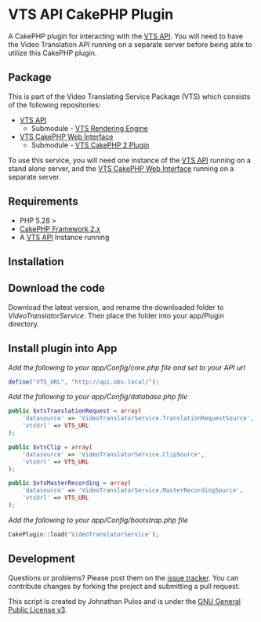VTS API CakePHP Plugin 
======================

A CakePHP plugin for interacting with the [VTS API](https://github.com/MissionalDigerati/vts_api).  You will need to have the Video Translation API running on a separate server before being able to utilize this CakePHP plugin.

Package
-------

This is part of the Video Translating Service Package (VTS) which consists of the following repositories:

* [VTS API](https://github.com/MissionalDigerati/vts_api)
	* Submodule - [VTS Rendering Engine](https://github.com/MissionalDigerati/vts_rendering_engine)
* [VTS CakePHP Web Interface](https://github.com/MissionalDigerati/vts_web_interface)	
	* Submodule - [VTS CakePHP 2 Plugin](https://github.com/MissionalDigerati/vts_cakephp_plugin)
	
To use this service, you will need one instance of the [VTS API](https://github.com/MissionalDigerati/vts_api) running on a stand alone server, and the [VTS CakePHP Web Interface](https://github.com/MissionalDigerati/vts_web_interface) running on a separate server.

Requirements
------------

* PHP 5.28 >
* [CakePHP Framework 2.x](http://cakephp.org)
* A [VTS API](https://github.com/MissionalDigerati/vts_api) Instance running

Installation
------------

## Download the code

Download the latest version, and rename the downloaded folder to _VideoTranslatorService_. Then place the folder into your app/Plugin directory.

## Install plugin into App
*Add the following to your app/Config/core.php file and set to your API url*

```php
define("VTS_URL", "http://api.obs.local/");
```

*Add the following to your app/Config/database.php file*

```php
public $vtsTranslationRequest = array(
    'datasource' => 'VideoTranslatorService.TranslationRequestSource',
    'vtsUrl' => VTS_URL
);

public $vtsClip = array(
    'datasource' => 'VideoTranslatorService.ClipSource',
    'vtsUrl' => VTS_URL
);

public $vtsMasterRecording = array(
    'datasource' => 'VideoTranslatorService.MasterRecordingSource',
    'vtsUrl' => VTS_URL
);
```

*Add the following to your app/Config/bootstrap.php file*

```php
CakePlugin::load('VideoTranslatorService');
```

Development
-----------

Questions or problems? Please post them on the [issue tracker](https://github.com/MissionalDigerati/vts_cakephp_plugin/issues). You can contribute changes by forking the project and submitting a pull request.

This script is created by Johnathan Pulos and is under the [GNU General Public License v3](http://www.gnu.org/licenses/gpl-3.0-standalone.html).